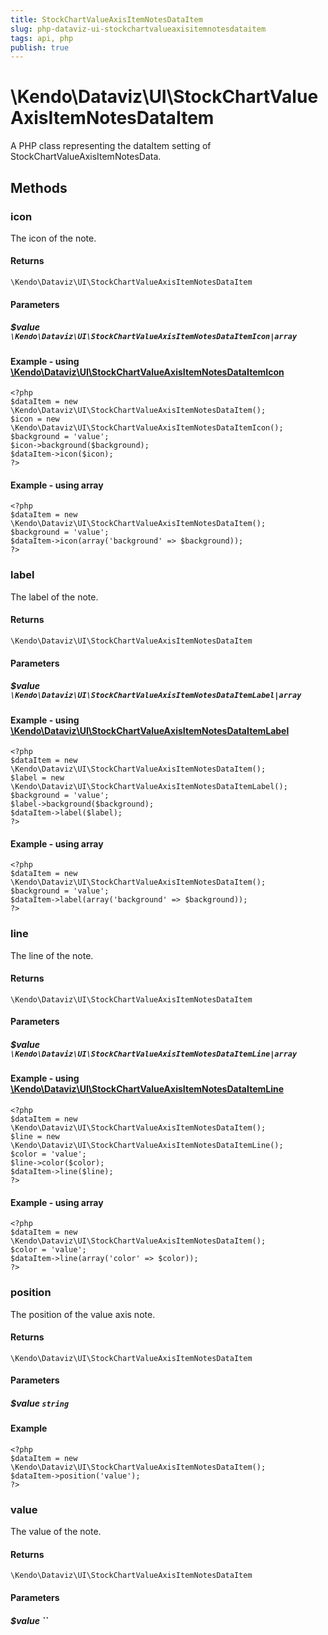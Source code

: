 ```yaml
---
title: StockChartValueAxisItemNotesDataItem
slug: php-dataviz-ui-stockchartvalueaxisitemnotesdataitem
tags: api, php
publish: true
---
```


# \Kendo\Dataviz\UI\StockChartValueAxisItemNotesDataItem

A PHP class representing the dataItem setting of StockChartValueAxisItemNotesData.


## Methods

### icon

The icon of the note.

#### Returns
`\Kendo\Dataviz\UI\StockChartValueAxisItemNotesDataItem`

#### Parameters

##### $value `\Kendo\Dataviz\UI\StockChartValueAxisItemNotesDataItemIcon|array`


#### Example - using [\Kendo\Dataviz\UI\StockChartValueAxisItemNotesDataItemIcon](/api/wrappers/php/Kendo/Dataviz/UI/StockChartValueAxisItemNotesDataItemIcon)
    <?php
    $dataItem = new \Kendo\Dataviz\UI\StockChartValueAxisItemNotesDataItem();
    $icon = new \Kendo\Dataviz\UI\StockChartValueAxisItemNotesDataItemIcon();
    $background = 'value';
    $icon->background($background);
    $dataItem->icon($icon);
    ?>

#### Example - using array

    <?php
    $dataItem = new \Kendo\Dataviz\UI\StockChartValueAxisItemNotesDataItem();
    $background = 'value';
    $dataItem->icon(array('background' => $background));
    ?>

### label

The label of the note.

#### Returns
`\Kendo\Dataviz\UI\StockChartValueAxisItemNotesDataItem`

#### Parameters

##### $value `\Kendo\Dataviz\UI\StockChartValueAxisItemNotesDataItemLabel|array`


#### Example - using [\Kendo\Dataviz\UI\StockChartValueAxisItemNotesDataItemLabel](/api/wrappers/php/Kendo/Dataviz/UI/StockChartValueAxisItemNotesDataItemLabel)
    <?php
    $dataItem = new \Kendo\Dataviz\UI\StockChartValueAxisItemNotesDataItem();
    $label = new \Kendo\Dataviz\UI\StockChartValueAxisItemNotesDataItemLabel();
    $background = 'value';
    $label->background($background);
    $dataItem->label($label);
    ?>

#### Example - using array

    <?php
    $dataItem = new \Kendo\Dataviz\UI\StockChartValueAxisItemNotesDataItem();
    $background = 'value';
    $dataItem->label(array('background' => $background));
    ?>

### line

The line of the note.

#### Returns
`\Kendo\Dataviz\UI\StockChartValueAxisItemNotesDataItem`

#### Parameters

##### $value `\Kendo\Dataviz\UI\StockChartValueAxisItemNotesDataItemLine|array`


#### Example - using [\Kendo\Dataviz\UI\StockChartValueAxisItemNotesDataItemLine](/api/wrappers/php/Kendo/Dataviz/UI/StockChartValueAxisItemNotesDataItemLine)
    <?php
    $dataItem = new \Kendo\Dataviz\UI\StockChartValueAxisItemNotesDataItem();
    $line = new \Kendo\Dataviz\UI\StockChartValueAxisItemNotesDataItemLine();
    $color = 'value';
    $line->color($color);
    $dataItem->line($line);
    ?>

#### Example - using array

    <?php
    $dataItem = new \Kendo\Dataviz\UI\StockChartValueAxisItemNotesDataItem();
    $color = 'value';
    $dataItem->line(array('color' => $color));
    ?>

### position
The position of the value axis note.

#### Returns
`\Kendo\Dataviz\UI\StockChartValueAxisItemNotesDataItem`

#### Parameters

##### $value `string`



#### Example 
    <?php
    $dataItem = new \Kendo\Dataviz\UI\StockChartValueAxisItemNotesDataItem();
    $dataItem->position('value');
    ?>

### value
The value of the note.

#### Returns
`\Kendo\Dataviz\UI\StockChartValueAxisItemNotesDataItem`

#### Parameters

##### $value ``



 

